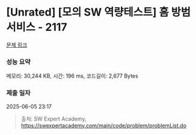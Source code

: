 # [Unrated] [모의 SW 역량테스트] 홈 방범 서비스 - 2117 

[문제 링크](https://swexpertacademy.com/main/code/problem/problemDetail.do?contestProbId=AV5V61LqAf8DFAWu) 

### 성능 요약

메모리: 30,244 KB, 시간: 196 ms, 코드길이: 2,677 Bytes

### 제출 일자

2025-06-05 23:17



> 출처: SW Expert Academy, https://swexpertacademy.com/main/code/problem/problemList.do